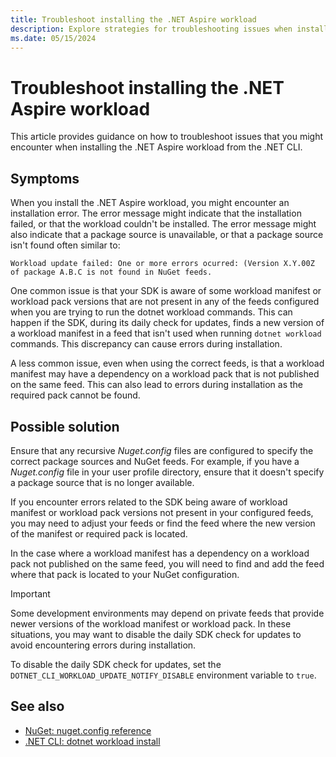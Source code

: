 ```yaml
---
title: Troubleshoot installing the .NET Aspire workload
description: Explore strategies for troubleshooting issues when installing the .NET Aspire workload.
ms.date: 05/15/2024
---
```


# Troubleshoot installing the .NET Aspire workload

This article provides guidance on how to troubleshoot issues that you might encounter when installing the .NET Aspire workload from the .NET CLI.

## Symptoms

When you install the .NET Aspire workload, you might encounter an installation error. The error message might indicate that the installation failed, or that the workload couldn't be installed. The error message might also indicate that a package source is unavailable, or that a package source isn't found often similar to:

```Output
Workload update failed: One or more errors ocurred: (Version X.Y.00Z of package A.B.C is not found in NuGet feeds.
```

One common issue is that your SDK is aware of some workload manifest or workload pack versions that are not present in any of the feeds configured when you are trying to run the dotnet workload commands. This can happen if the SDK, during its daily check for updates, finds a new version of a workload manifest in a feed that isn't used when running `dotnet workload` commands. This discrepancy can cause errors during installation.

A less common issue, even when using the correct feeds, is that a workload manifest may have a dependency on a workload pack that is not published on the same feed. This can also lead to errors during installation as the required pack cannot be found.

## Possible solution

Ensure that any recursive _Nuget.config_ files are configured to specify the correct package sources and NuGet feeds. For example, if you have a _Nuget.config_ file in your user profile directory, ensure that it doesn't specify a package source that is no longer available.

If you encounter errors related to the SDK being aware of workload manifest or workload pack versions not present in your configured feeds, you may need to adjust your feeds or find the feed where the new version of the manifest or required pack is located.

In the case where a workload manifest has a dependency on a workload pack not published on the same feed, you will need to find and add the feed where that pack is located to your NuGet configuration.

> [!IMPORTANT]
> Some development environments may depend on private feeds that provide newer versions of the workload manifest or workload pack. In these situations, you may want to disable the daily SDK check for updates to avoid encountering errors during installation.
>
> To disable the daily SDK check for updates, set the `DOTNET_CLI_WORKLOAD_UPDATE_NOTIFY_DISABLE` environment variable to `true`.

## See also

- [NuGet: nuget.config reference](/nuget/reference/nuget-config-file)
- [.NET CLI: dotnet workload install](/dotnet/core/tools/dotnet-workload-install)
